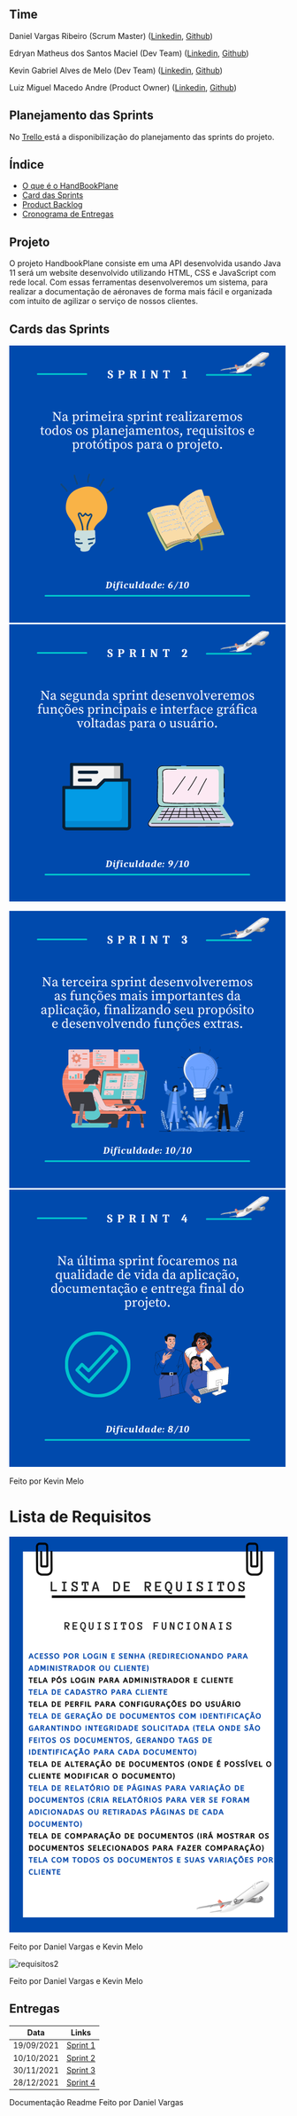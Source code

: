 ## Time

Daniel Vargas Ribeiro (Scrum Master)
([Linkedin](https://www.linkedin.com/in/daniel-vargas-8b806a184/),
[Github](https://github.com/DanVargaa))

Edryan Matheus dos Santos Maciel (Dev Team)
([Linkedin](https://www.linkedin.com/in/edryan-maciel-43538b198/),
[Github](https://github.com/edryan25))

Kevin Gabriel Alves de Melo (Dev Team)
([Linkedin](https://www.linkedin.com/in/kevin-melo-1004/),
[Github](https://github.com/kevingabrielmelo))

Luiz Miguel Macedo Andre (Product Owner)
([Linkedin](https://www.linkedin.com/in/luiz-miguel-475347193/),
[Github](https://github.com/Salitop))


## Planejamento das Sprints
No <a href='https://trello.com/b/n0Ky9r1p/api-4sem'> Trello </a>
está a disponibilização do planejamento das sprints do projeto.

## Índice
* [O que é o HandBookPlane](#projeto)
* [Card das Sprints](#cards-das-sprints)
* [Product Backlog](#lista-de-requisitos)
* [Cronograma de Entregas](#entregas)

## Projeto

O projeto HandbookPlane consiste em uma API desenvolvida usando Java 11 será um website desenvolvido utilizando HTML, CSS e JavaScript com rede local. Com essas ferramentas desenvolveremos um sistema, para realizar a documentação de aéronaves de forma mais fácil e organizada com intuito de agilizar o serviço de nossos clientes.

## Cards das Sprints
  
![card1](https://github.com/Salitop/HandbookPlane_4ADS-A/blob/Sprint-1/Doc/Cards/Card_1.png) ![card_2](https://github.com/Salitop/HandbookPlane_4ADS-A/blob/Sprint-1/Doc/Cards/Card_2.png)

![card_3](https://github.com/Salitop/HandbookPlane_4ADS-A/blob/Sprint-1/Doc/Cards/Card_3.png) ![card_4](https://github.com/Salitop/HandbookPlane_4ADS-A/blob/Sprint-1/Doc/Cards/Card_4.png)


Feito por Kevin Melo

# Lista de Requisitos
![requisitos1](https://github.com/Salitop/HandbookPlane_4ADS-A/blob/Sprint-1/Doc/Requisitos/Requisitos_funcionais.png)

Feito por Daniel Vargas e Kevin Melo

![requisitos2](https://github.com/Salitop/HandbookPlane_4ADS-A/blob/Sprint-1/Doc/Requisitos/Requisitos_n%C3%A3o_funcionais.png)

Feito por Daniel Vargas e Kevin Melo


## Entregas


| Data | Links |
| ------ | ------ |
|    19/09/2021    |[Sprint 1](https://github.com/Salitop/HandbookPlane_4ADS-A/tree/Sprint-1)|
|    10/10/2021    |[Sprint 2](https://github.com/Salitop/HandbookPlane_4ADS-A/tree/Sprint-2)|
|    30/11/2021    |[Sprint 3](https://github.com/Salitop/HandbookPlane_4ADS-A/tree/Sprint-3)|
|    28/12/2021    |[Sprint 4](https://github.com/Salitop/HandbookPlane_4ADS-A/tree/Sprint-4)|

Documentação Readme Feito por Daniel Vargas
